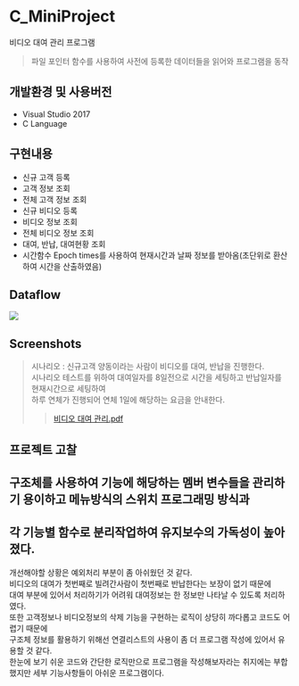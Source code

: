 # C_MiniProject
비디오 대여 관리 프로그램
> 파일 포인터 함수를 사용하여 사전에 등록한 데이터들을 읽어와 프로그램을 동작


## 개발환경 및 사용버전
- Visual Studio 2017
- C Language

## 구현내용
- 신규 고객 등록
- 고객 정보 조회
- 전체 고객 정보 조회
- 신규 비디오 등록
- 비디오 정보 조회
- 전체 비디오 정보 조회
- 대여, 반납, 대여현황 조회
- 시간함수 Epoch times를 사용하여 현재시간과 날짜 정보를 받아옴(초단위로 환산하여 시간을 산출하였음)

## Dataflow
<img src="https://user-images.githubusercontent.com/76413580/111266596-1c0bec00-866e-11eb-91ca-e15a5171377b.png"></image>

## Screenshots
> 시나리오 : 신규고객 양동이라는 사람이 비디오를 대여, 반납을 진행한다.  
시나리오 테스트를 위하여 대여일자를 8일전으로 시간을 세팅하고 반납일자를 현재시간으로 세팅하여     
하루 연체가 진행되어 연체 1일에 해당하는 요금을 안내한다. 
>>[비디오 대여 관리.pdf](https://github.com/imyanghw/C_MiniProject/files/6149102/default.pdf)

## 프로젝트 고찰
구조체를 사용하여 기능에 해당하는 멤버 변수들을 관리하기 용이하고 메뉴방식의 스위치 프로그래밍 방식과 
--------------------------------------------
각 기능별 함수로 분리작업하여 유지보수의 가독성이 높아졌다.
-------------------------
개선해야할 상황은 예외처리 부분이 좀 아쉬웠던 것 같다.<br>
비디오의 대여가 첫번째로 빌려간사람이 첫번째로 반납한다는 보장이 없기 때문에<br>
대여 부분에 있어서 처리하기가 어려워 대여정보는 한 정보만 나타날 수 있도록 처리하였다.<br> 
또한 고객정보나 비디오정보의 삭제 기능을 구현하는 로직이 상당히 까다롭고 코드도 어렵기 때문에<br>
구조체 정보를 활용하기 위해선 연결리스트의 사용이 좀 더 프로그램 작성에 있어서 유용할 것 같다.<br>
한눈에 보기 쉬운 코드와 간단한 로직만으로 프로그램을 작성해보자라는 취지에는 부합했지만 세부 기능사항들이 아쉬운 프로그램이다.
